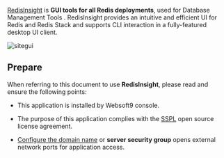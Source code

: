 [RedisInsight](https://redis.io/) is **GUI tools for all Redis deployments**, used for Database Management Tools . RedisInsight provides an intuitive and efficient UI for Redis and Redis Stack and supports CLI interaction in a fully-featured desktop UI client.


![sitegui](https://libs.websoft9.com/Websoft9/DocsPicture/zh/redis/redisinsight-dashboard-illustration-2.svg)


## Prepare

When referring to this document to use **RedisInsight**, please read and ensure the following points:

- This application is installed by Websoft9 console.

- The purpose of this application complies with the [SSPL](https://www.mongodb.com/licensing/server-side-public-license) open source license agreement.

- [Configure the domain name](./domain-set) or **server security group** opens external network ports for application access.
